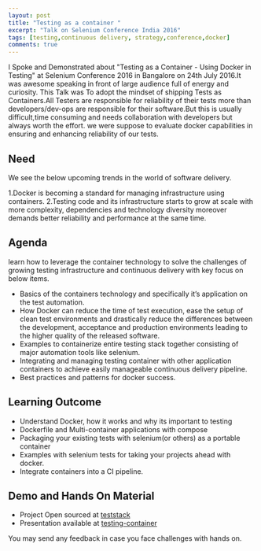 ```yaml
---
layout: post
title: "Testing as a container "
excerpt: "Talk on Selenium Conference India 2016"
tags: [testing,continuous delivery, strategy,conference,docker]
comments: true
---
```




I Spoke and Demonstrated about "Testing as a Container - Using Docker in Testing" at Selenium Conference 2016 in Bangalore on 24th July 2016.It was awesome speaking in front of large audience full of energy and curiosity.
This Talk was To adopt the mindset of shipping Tests as Containers.All Testers are responsible for reliability of their tests more than developers/dev-ops are responsible for their software.But this is usually difficult,time consuming and needs collaboration with developers but always worth the effort.
we were suppose to evaluate docker capabilities in ensuring and enhancing reliability of our tests.

## Need

We see the below upcoming trends in the world of software delivery.

1.Docker is becoming a standard for managing infrastructure using containers.
2.Testing code and its infrastructure starts to grow at scale with more complexity, dependencies and technology diversity moreover demands better reliability and performance at the same time.

## Agenda

learn how to leverage the container technology to solve the challenges of growing testing infrastructure and continuous delivery with key focus on below items.

* Basics of the containers technology and specifically it’s application on the test automation.
* How Docker can reduce the time of test execution, ease the setup of clean test environments and drastically reduce the differences between the development, acceptance and production environments leading to the higher quality of the released software.
* Examples to containerize entire testing stack together consisting of major automation tools like selenium.
* Integrating and managing testing container with other application containers to achieve easily manageable continuous delivery pipeline.
* Best practices and patterns for docker success.

## Learning Outcome

* Understand Docker, how it works and why its important to testing
* Dockerfile and Multi-container applications with compose
* Packaging your existing tests with selenium(or others) as a portable container
* Examples with selenium tests for taking your projects ahead with docker.
* Integrate containers into a CI pipeline.

## Demo and Hands On Material

* Project Open sourced  at [teststack](https://github.com/irfanah/teststack)
* Presentation available at [testing-container](http://www.slideshare.net/IRFANAHMAD60/testing-as-a-container)


You may send any feedback in case you face challenges with hands on.
